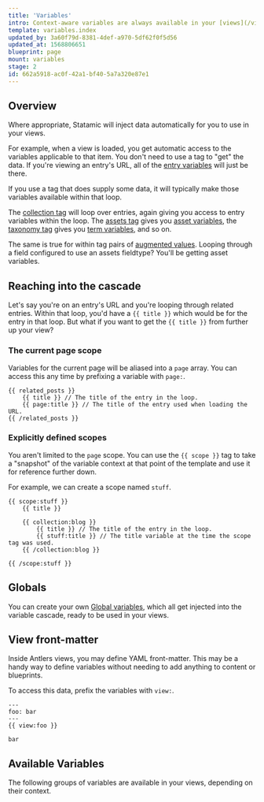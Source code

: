 ```yaml
---
title: 'Variables'
intro: Context-aware variables are always available in your [views](/views), giving you access to dynamic information about the current URL, user, loaded entry, site settings, and more.
template: variables.index
updated_by: 3a60f79d-8381-4def-a970-5df62f0f5d56
updated_at: 1568806651
blueprint: page
mount: variables
stage: 2
id: 662a5918-ac0f-42a1-bf40-5a7a320e87e1
---
```

## Overview

Where appropriate, Statamic will inject data automatically for you to use in your views.

For example, when a view is loaded, you get automatic access to the variables applicable to that item. You don't need to
use a tag to "get" the data. If you're viewing an entry's URL, all of the [entry variables](#entry-variables) will just
be there.

If you use a tag that does supply some data, it will typically make those variables available within that loop.

The [collection tag](/tags/collection) will loop over entries, again giving you access to entry variables
within the loop. The [assets tag](/tags/assets) gives you [asset variables](#asset-variables), the
[taxonomy tag](/tags/taxonomy) gives you [term variables](#term-variables), and so on.

The same is true for within tag pairs of [augmented values](/augmentation). Looping through a field configured to
use an assets fieldtype? You'll be getting asset variables.


## Reaching into the cascade

Let's say you're on an entry's URL and you're looping through related entries. Within that loop, you'd have a `{{ title }}`
which would be for the entry in that loop. But what if you want to get the `{{ title }}` from further up your view?

### The current page scope

Variables for the current page will be aliased into a `page` array. You can access this any time by prefixing a variable with `page:`.

```
{{ related_posts }}
    {{ title }} // The title of the entry in the loop.
    {{ page:title }} // The title of the entry used when loading the URL.
{{ /related_posts }}
```

### Explicitly defined scopes

You aren't limited to the `page` scope. You can use the `{{ scope }}` tag to take a "snapshot" of the variable context at that point
of the template and use it for reference further down.

For example, we can create a scope named `stuff`.

```
{{ scope:stuff }}
    {{ title }}
    
    {{ collection:blog }}
        {{ title }} // The title of the entry in the loop.
        {{ stuff:title }} // The title variable at the time the scope tag was used.
    {{ /collection:blog }}

{{ /scope:stuff }}
```


## Globals

You can create your own [Global variables](/globals), which all get injected into the variable cascade, ready to be used in your views.

## View front-matter

Inside Antlers views, you may define YAML front-matter. This may be a handy way to define variables without needing to add anything
to content or blueprints.

To access this data, prefix the variables with `view:`.

```
---
foo: bar
---
{{ view:foo }}
```
``` output
bar
```

## Available Variables

The following groups of variables are available in your views, depending on their context.
